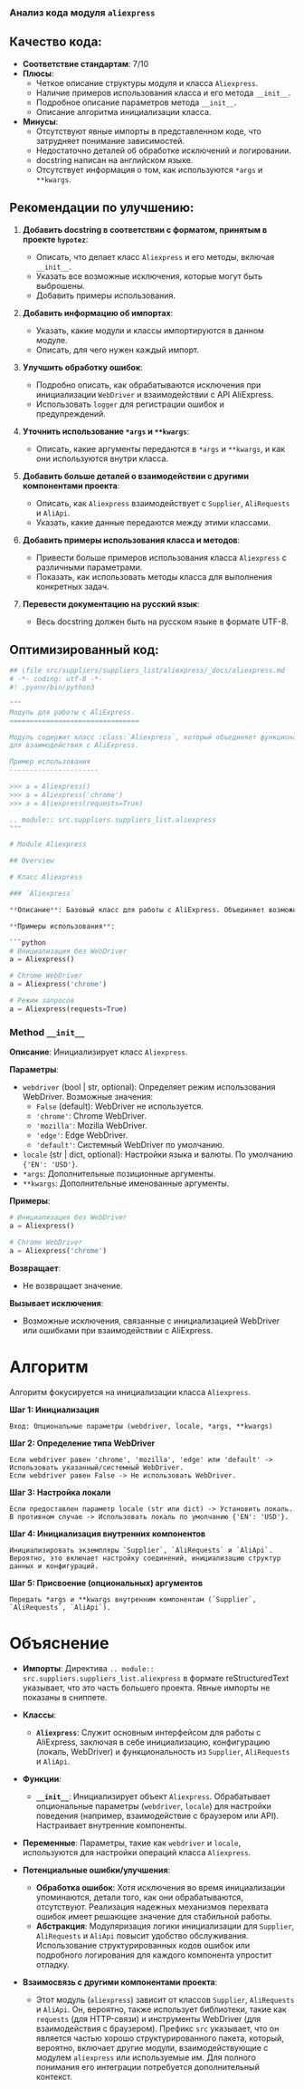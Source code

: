 ### **Анализ кода модуля `aliexpress`**

## Качество кода:
- **Соответствие стандартам**: 7/10
- **Плюсы**:
  - Четкое описание структуры модуля и класса `Aliexpress`.
  - Наличие примеров использования класса и его метода `__init__`.
  - Подробное описание параметров метода `__init__`.
  - Описание алгоритма инициализации класса.
- **Минусы**:
  - Отсутствуют явные импорты в представленном коде, что затрудняет понимание зависимостей.
  - Недостаточно деталей об обработке исключений и логировании.
  - docstring написан на английском языке.
  - Отсутствует информация о том, как используются `*args` и `**kwargs`.

## Рекомендации по улучшению:
1. **Добавить docstring в соответствии с форматом, принятым в проекте `hypotez`**:
   - Описать, что делает класс `Aliexpress` и его методы, включая `__init__`.
   - Указать все возможные исключения, которые могут быть выброшены.
   - Добавить примеры использования.

2. **Добавить информацию об импортах**:
   - Указать, какие модули и классы импортируются в данном модуле.
   - Описать, для чего нужен каждый импорт.

3. **Улучшить обработку ошибок**:
   - Подробно описать, как обрабатываются исключения при инициализации `WebDriver` и взаимодействии с API AliExpress.
   - Использовать `logger` для регистрации ошибок и предупреждений.

4. **Уточнить использование `*args` и `**kwargs`**:
   - Описать, какие аргументы передаются в `*args` и `**kwargs`, и как они используются внутри класса.

5. **Добавить больше деталей о взаимодействии с другими компонентами проекта**:
   - Описать, как `Aliexpress` взаимодействует с `Supplier`, `AliRequests` и `AliApi`.
   - Указать, какие данные передаются между этими классами.

6. **Добавить примеры использования класса и методов**:
   - Привести больше примеров использования класса `Aliexpress` с различными параметрами.
   - Показать, как использовать методы класса для выполнения конкретных задач.

7. **Перевести документацию на русский язык**:
   - Весь docstring должен быть на русском языке в формате UTF-8.

## Оптимизированный код:

```python
## \file src/suppliers/suppliers_list/aliexpress/_docs/aliexpress.md
# -*- coding: utf-8 -*-
#! .pyenv/bin/python3

"""
Модуль для работы с AliExpress.
================================

Модуль содержит класс :class:`Aliexpress`, который объединяет функциональность классов `Supplier`, `AliRequests` и `AliApi`
для взаимодействия с AliExpress.

Пример использования
----------------------

>>> a = Aliexpress()
>>> a = Aliexpress('chrome')
>>> a = Aliexpress(requests=True)

.. module:: src.suppliers.suppliers_list.aliexpress
"""

# Module Aliexpress

## Overview

# Класс Aliexpress

### `Aliexpress`

**Описание**: Базовый класс для работы с AliExpress. Объединяет возможности классов `Supplier`, `AliRequests` и `AliApi` для удобного взаимодействия с AliExpress.

**Примеры использования**:

```python
# Инициализация без WebDriver
a = Aliexpress()

# Chrome WebDriver
a = Aliexpress('chrome')

# Режим запросов
a = Aliexpress(requests=True)
```

### Method `__init__`

**Описание**: Инициализирует класс `Aliexpress`.

**Параметры**:

- `webdriver` (bool | str, optional): Определяет режим использования WebDriver. Возможные значения:
  - `False` (default): WebDriver не используется.
  - `'chrome'`: Chrome WebDriver.
  - `'mozilla'`: Mozilla WebDriver.
  - `'edge'`: Edge WebDriver.
  - `'default'`: Системный WebDriver по умолчанию.
- `locale` (str | dict, optional): Настройки языка и валюты. По умолчанию `{'EN': 'USD'}`.
- `*args`: Дополнительные позиционные аргументы.
- `**kwargs`: Дополнительные именованные аргументы.

**Примеры**:

```python
# Инициализация без WebDriver
a = Aliexpress()

# Chrome WebDriver
a = Aliexpress('chrome')
```

**Возвращает**:
- Не возвращает значение.

**Вызывает исключения**:
- Возможные исключения, связанные с инициализацией WebDriver или ошибками при взаимодействии с AliExpress.

# Алгоритм

Алгоритм фокусируется на инициализации класса `Aliexpress`.

**Шаг 1: Инициализация**

```
Вход: Опциональные параметры (webdriver, locale, *args, **kwargs)
```

**Шаг 2: Определение типа WebDriver**

```
Если webdriver равен 'chrome', 'mozilla', 'edge' или 'default' -> Использовать указанный/системный WebDriver.
Если webdriver равен False -> Не использовать WebDriver.
```

**Шаг 3: Настройка локали**

```
Если предоставлен параметр locale (str или dict) -> Установить локаль.
В противном случае -> Использовать локаль по умолчанию {'EN': 'USD'}.
```

**Шаг 4: Инициализация внутренних компонентов**

```
Инициализировать экземпляры `Supplier`, `AliRequests` и `AliApi`. Вероятно, это включает настройку соединений, инициализацию структур данных и конфигураций.
```

**Шаг 5: Присвоение (опциональных) аргументов**

```
Передать *args и **kwargs внутренним компонентам (`Supplier`, `AliRequests`, `AliApi`).
```

# Объяснение

* **Импорты**: Директива `.. module:: src.suppliers.suppliers_list.aliexpress` в формате reStructuredText указывает, что это часть большего проекта. Явные импорты не показаны в сниппете.

* **Классы**:
  - **`Aliexpress`**: Служит основным интерфейсом для работы с AliExpress, заключая в себе инициализацию, конфигурацию (локаль, WebDriver) и функциональность из `Supplier`, `AliRequests` и `AliApi`.

* **Функции**:
  - **`__init__`**: Инициализирует объект `Aliexpress`. Обрабатывает опциональные параметры (`webdriver`, `locale`) для настройки поведения (например, взаимодействие с браузером или API). Настраивает внутренние компоненты.

* **Переменные**: Параметры, такие как `webdriver` и `locale`, используются для настройки операций класса `Aliexpress`.

* **Потенциальные ошибки/улучшения**:
  - **Обработка ошибок**: Хотя исключения во время инициализации упоминаются, детали того, как они обрабатываются, отсутствуют. Реализация надежных механизмов перехвата ошибок имеет решающее значение для стабильной работы.
  - **Абстракция**: Модуляризация логики инициализации для `Supplier`, `AliRequests` и `AliApi` повысит удобство обслуживания. Использование структурированных кодов ошибок или подробного логирования для каждого компонента упростит отладку.

* **Взаимосвязь с другими компонентами проекта**:
  - Этот модуль (`aliexpress`) зависит от классов `Supplier`, `AliRequests` и `AliApi`. Он, вероятно, также использует библиотеки, такие как `requests` (для HTTP-связи) и инструменты WebDriver (для взаимодействия с браузером). Префикс `src` указывает, что он является частью хорошо структурированного пакета, который, вероятно, включает другие модули, взаимодействующие с модулем `aliexpress` или используемые им. Для полного понимания его интеграции потребуется дополнительный контекст.